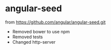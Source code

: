 # angular-seed  
from https://github.com/angular/angular-seed.git

 - Removed bower to use npm
 - Removed tests
 - Changed http-server
